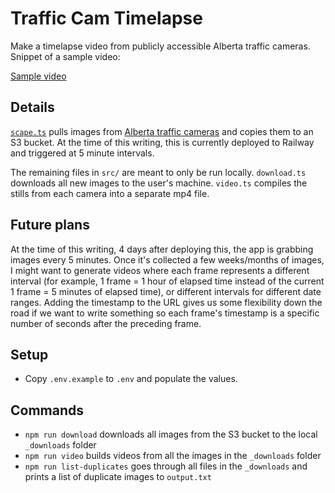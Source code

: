 # Traffic Cam Timelapse
Make a timelapse video from publicly accessible Alberta traffic cameras. Snippet of a sample video:

[Sample video](https://github.com/user-attachments/assets/300d8e07-2bae-4d7f-80f3-8e5d8f30552b)




## Details
[`scape.ts`](/src/scrape.ts) pulls images from [Alberta traffic cameras](https://511.alberta.ca/cctv) and copies them to an S3 bucket. At the time of this writing, this is currently deployed to Railway and triggered at 5 minute intervals.

The remaining files in `src/` are meant to only be run locally. `download.ts` downloads all new images to the user's machine. `video.ts` compiles the stills from each camera into a separate mp4 file.

## Future plans
At the time of this writing, 4 days after deploying this, the app is grabbing images every 5 minutes. Once it's collected a few weeks/months of images, I might want to generate videos where each frame represents a different interval (for example, 1 frame = 1 hour of elapsed time instead of the current 1 frame = 5 minutes of elapsed time), or different intervals for different date ranges. Adding the timestamp to the URL gives us some flexibility down the road if we want to write something so each frame's timestamp is a specific number of seconds after the preceding frame.

## Setup 
* Copy `.env.example` to `.env` and populate the values.

## Commands
* `npm run download` downloads all images from the S3 bucket to the local `_downloads` folder
* `npm run video` builds videos from all the images in the `_downloads` folder
* `npm run list-duplicates` goes through all files in the `_downloads` and prints a list of duplicate images to `output.txt`
